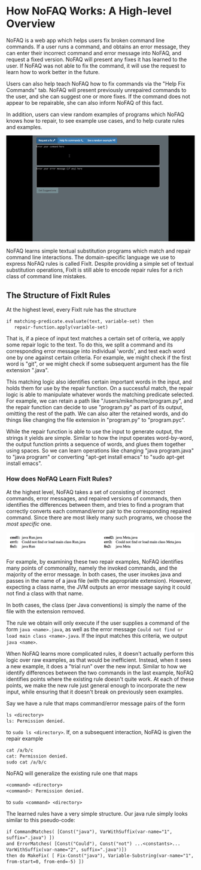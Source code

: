 # How NoFAQ Works: A High-level Overview
NoFAQ is a web app which helps users fix broken command line commands. If a user runs a command, and obtains an error message, they can enter their incorrect command and error message into NoFAQ, and request a fixed version. NoFAQ will present any fixes it has learned to the user. If NoFAQ was not able to fix the command, it will use the request to learn how to work better in the future. 

Users can also help teach NoFAQ how to fix commands via the "Help Fix Commands" tab. NoFAQ will present previously unrepaired commands to the user, and she can suggest one or more fixes. If the command does not appear to be repairable, she can also inform NoFAQ of this fact. 

In addition, users can view random examples of programs which NoFAQ knows how to repair, to see example use cases, and to help curate rules and examples.

![alt text](./nofaq_demo1.gif "an example of NoFAQ workflows.")

NoFAQ learns simple textual substitution programs which match and repair command line interactions. The domain-specific language we use to express NoFAQ rules is called FixIt. Despite providing a simple set of textual substitution operations, FixIt is still able to encode repair rules for a rich class of command line mistakes. 

## The Structure of FixIt Rules
At the highest level, every FixIt rule has the structure 

```
if matching-predicate.evaluate(text, variable-set) then
   repair-function.apply(variable-set)
```
That is, if a piece of input text matches a certain set of criteria, we apply some repair logic to the text. To do this, we split a command and its corresponding error message into individual 'words', and test each word one by one against certain criteria. For example, we might check if the first word is "git", or we might check if some subsequent argument has the file extension ".java".

This matching logic also identifies certain important words in the input, and holds them for use by the repair function. On a successful match, the repair logic is able to manipulate whatever words the matching predicate selected. For example, we can retain a path like "/users/mike/home/program.py", and the repair function can decide to use "program.py" as part of its output, omitting the rest of the path. We can also alter the retained words, and do things like changing the file extension in "program.py" to "program.pyc".

While the repair function is able to use the input to generate output, the strings it yields are simple. Similar to how the input operates word-by-word, the output function prints a sequence of words, and glues them together using spaces. So we can learn operations like changing "java program.java" to "java program" or converting "apt-get install emacs" to "sudo apt-get install emacs".

### How does NoFAQ Learn FixIt Rules?
At the highest level, NoFAQ takes a set of consisting of incorrect commands, error messages, and repaired versions of commands, then identifies the differences between them, and tries to find a program that correctly converts each command/error pair to the corresponding repaired command. Since there are most likely many such programs, we choose the *most specific* one.

![alt text](./example.png "A Pair of Commands")

For example, by examining these two repair examples, NoFAQ identifies many points of commonality, namely the invoked commands, and the majority of the error message. In both cases, the user invokes java and passes in the name of a java file (with the appropriate extension). However, expecting a class name, the JVM outputs an error message saying it could not find a class with that name. 

In both cases, the class (per Java conventions) is simply the name of the file with the extension removed.

The rule we obtain will only execute if the user supplies a command of the form `java <name>.java`, as well as the error message `Could not find or load main class <name>.java`. If the input matches this criteria, we output `java <name>`.

When NoFAQ learns more complicated rules, it doesn't actually perform this logic over raw examples, as that would be inefficient. Instead, when it sees a new example, it does a "trial run" over the new input. Similar to how we identify differences between the two commands in the last example, NoFAQ identifies points where the existing rule doesn't quite work. At each of these points, we make the new rule just general enough to incorporate the new input, while ensuring that it doesn't break on previously seen examples.

Say we have a rule that maps command/error message pairs of the form

```
ls <directory>
ls: Permission denied.
```
to `sudo ls <directory>`. If, on a subsequent interaction, NoFAQ is given the repair example
```
cat /a/b/c
cat: Permission denied.
sudo cat /a/b/c
```
NoFAQ will generalize the existing rule one that maps
```
<command> <directory>
<command>: Permission denied.
```
to `sudo <command> <directory>`

The learned rules have a very simple structure. Our java rule simply looks similar to this pseudo-code:
```
if CommandMatches( [Const("java"), VarWithSuffix(var-name="1", suffix=".java") ])
and ErrorMatches( [Const("Could"), Const("not") ...<constants>... VarWithSuffix(var-name="2", suffix=".java")])
then do MakeFix( [ Fix-Const("java"), Variable-Substring(var-name="1", from-start=0, from-end=-5) ])
```
